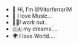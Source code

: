 - 👋 Hi, I’m @VitorferrariM
- 🎸 I love Music...
- 🏋️‍♂️I work out..
- 🇨🇦 my dreams....
- 🌍 I love World....

<!---
VitorferrariM/VitorferrariM is a ✨ special ✨ repository because its `README.md` (this file) appears on your GitHub profile.
You can click the Preview link to take a look at your changes.
--->
